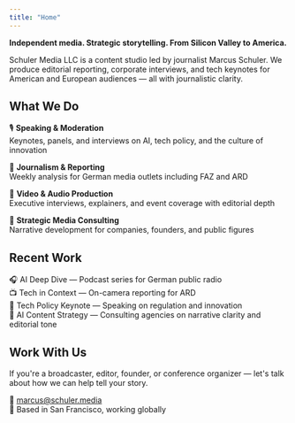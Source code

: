 ```yaml
---
title: "Home"
---
```


**Independent media. Strategic storytelling. From Silicon Valley to America.**

Schuler Media LLC is a content studio led by journalist Marcus Schuler. We produce editorial reporting, corporate interviews, and tech keynotes for American and European audiences — all with journalistic clarity.

## What We Do

🎙 **Speaking & Moderation**  
Keynotes, panels, and interviews on AI, tech policy, and the culture of innovation

📰 **Journalism & Reporting**  
Weekly analysis for German media outlets including FAZ and ARD

🎥 **Video & Audio Production**  
Executive interviews, explainers, and event coverage with editorial depth

🧠 **Strategic Media Consulting**  
Narrative development for companies, founders, and public figures

## Recent Work

🎧 AI Deep Dive — Podcast series for German public radio  
📺 Tech in Context — On-camera reporting for ARD  
🎤 Tech Policy Keynote — Speaking on regulation and innovation  
🤝 AI Content Strategy — Consulting agencies on narrative clarity and editorial tone

## Work With Us

If you're a broadcaster, editor, founder, or conference organizer — let's talk about how we can help tell your story.

📩 marcus@schuler.media  
📍 Based in San Francisco, working globally